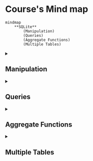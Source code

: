 # Course's Mind map

```mermaid
mindmap
	**SQLite**
		(Manipulation)
		(Queries)
		(Aggregate Functions)
		(Multiple Tables)
```

<details>
	<summary><h2>Manipulation</h2></summary>


### What is SQLite

<p style ="text-align: justify">SQLite é um moto de banco de dados. Ele permite usuários interagir com um banco de dados relacional. Em SQLite, o banco de dados é armazenado em um único arquivo. Esse fato permite uma grande acessibilidade: copiar um banco de dados não é mais complicado do que copiar um arquivo qualquer.</p>

<br>

### Drawbacks TO SQLite

<p style ="text-align: justify">A sua característica de ser portável o faz uma escolha ruim para quando muito usuários estão atualizando a tabela ao mesmo tempo (para manter integridade, somente um usuário por vez pode alterar a tabela). Ele também não oferece tantas funcionalidades quantos outros motores de banco de dados. Por último, SQLite não valida tipo de dados: onde muito bancos de dados rejeitariam dados que não estão de acordo com o esquema da tabela, SQLite permite a usuários armazenar dados de qualquer tipo em qualquer coluna.</p>

<br>

### Uses for SQLite

<p style ="text-align: justify">Mesmo considerando os pontos negativos. os benefícios de ser capaz de acesar e manipular um banco de dados sem envolver uma aplicação servidor são enormes. SQLite é usado mundialmente onde faz sentido armazenar o banco de dados no mesmo dispositivo da aplicação.</p>

<br>

### Introduction to SQL

<p  style ="text-align: justify">SQL, Structured Query Language, é uma linguagem de programação projetada para gerenciar dados armazenados em um banco de dados relacional. Os comando cobertos nesse curso utiliza SQLite Relational Database Management System.</p>

<br>

### Relational Database

<p  style ="text-align: justify">Um banco de dados relacional é um banco de dados que organiza informação em uma ou mais tabelas. Uma tabela é uma coleção de dados organizados em linhas e colunas. Tabelas são também conhecidas como relações.</p>

<p  style ="text-align: justify">Uma coluna é um conjunto de características de um tipo particular. Uma linha é um registro único em uma tabela.</p>

<br>

```mermaid
mindmap
	**Manipulation**
		(CREATE)
		(INSERT INTO)
		(SELECT)
		(ALTER)
		(UPDATE)
		(DELETE)
		(Constraints)
```

### Statements

<p  style ="text-align: justify">O código abaixo é uma declaração. Uma declaração é um texto que banco de dados reconhece como um comando válido. Declarações sempre terminam con ponto e vírgula.</p>

```sql
CREATE TABLE table_name
(
   column_1 data_type, 
   column_2 data_type, 
   column_3 data_type
);
```

_Destrinchando o código acima_

1. <code>CREATE TABLE</code> é um comando. Comandos performam tarefas específicas em SQL. Por convenção, comando são escrito em caxa-alta.
2. <code>table_name</code> se refere ao nome da tabela o qual o comando se aplica.
3. <code>column_1 data_type, column_2 data_type, column_3 data_type</code> é um parâmetro. Um parâmetro é uma lista de colunas, tipos de dados ou valores que são passados para um comando como sendo um argumento.

<br>

### CREATE

<p  style ="text-align: justify">Declarações <code>CREATE</code> nos permite crair uma nova tabela em um banco de dados. VOcê pode usar <code>CREATE</code> a qualquer momento para criar uma nova tabela do princípio.</p>

```sql
CREATE TABLE celebs
(
   id INTEGER, 
   name TEXT, 
   age INTEGER
);
```

_Destrinchando o código acima_

1. <code>CREATE TABLE</code> é um comando que conta ao SQL que você quer criar uma nova tabela
2. <code>celebs</code> é o nome da tabela;
3. <code>(id INTEGER, name TEXT, age INTEGER)</code> é uma lista de parâmetros definindo cada coluna ou atributo na table e seu tipo de dado.

	- <code>id</code> é a primeira coluna da tabela e armazena valores do tipo <code>INTEGER</code>.
 	- <code>name</code> é a segundo coluna e armazena valores do tipo <code>TEXT</code>.
  	- <code>age</code> é a terceira coluna e armazena valores to tipo <code>INTEGER</code>.

<br>

### INSERT

<p style ="text-align: justify">A declaração <code>INSERT</code> insere uma nova linha na coluna. Nós podemos usar esse comando sempre que for necessário adicionar novas colunas.</p>

```sql
INSERT INTO celebs (id, name, age) 
VALUES (1, 'Justin Bieber', 29);
```

_Destrinchando o código acima_

1. <code>INSERT INTO</code> é um comando que adiciona a especificada coluna ou colunas.
2. <code>VALUES</code> é comando que indica os valores que estão sendo inseridos para cada coluna na ordem.

<br>

### SELECT

<p style ="text-align: justify">A declaração <code>SELECT</code> é utilizadas para recupear dados de uma banco de dados.</p>

```sql
SELECT name FROM celebs;
```

_Destrinchando o código acima_

1. <code>SELECT</code> é o comando que indica que essa declaração é uma consulta.
2. <code>FROM celebs</code> especifica o nome da tabela da qual os dados foram consultados.


```
SELECT * FROM celebs;
```

_Destrinchando o código acima_

<p style ="text-align: justify"><code>*</code> é um caractere coringa especial que estivemos usando até então. Ele nos permite selecionar toda coluna em uma tabela sem ter que nomear cada uma individualmente.</p>

<br>

### ALTER

<p style ="text-align: justify">A declaração <code>ALTER TABLE</code> juntamente com <code>ADD COLUMN</code> permite adicionar uma nova coluna na tabela.</p>

```sql
ALTER TABLE celebs 
ADD COLUMN twitter_handle TEXT;
```

_Destrinchando o código acima_

1. <code>ALTER TABLE</code> é o comando que permite você fazer mudanças específicas.
2. <code>ADD COLUMN</code> é o comando que permite você Adicionar coluna.

<br>

### UPDATE

<p style ="text-align: justify">A declaração <code>UPDATE SET</code> permite editar uma linha de uma coluna da tabela com um novo valor que for passado para a declaração.</p>

```sql
UPDATE celebs SET twitter_handle = '@taylorswift13' WHERE id = 4; 
```

_Destrinchando o código acima_

1. <code>UPDATE</code> é o comando que edita uma linha da tabela.
2. <code>SET</code> é o comando que especifica a coluna e depois o parâmetro (entre aspas ou não a depender do tipo de dado) que ficará no lugar do anterior.
3. <code>WHERE</code> é comando que especifica qual linha da coluna selecionada será alterada se o parâmetro for verdadeiro. Apesar de não ser necesário para o restante do comando funcionar, se não for acrescentado, todas as linhas da coluna possuirão o mesmo valor passado como parâmetro. Por isso mesmo, é necessária a utilização de um valor que seja único para cada linha da tabela.

<br>

### DELETE

<p style ="text-align: justify">A declaração <code>DELETE FROM</code> apaga uma ou mais linhas de uma tabela.</p>

```sql
DELETE FROM celebs 
WHERE twitter_handle IS NULL;
```

_Destrinchando o código acima_

1. <code>DELETE FROM</code> é o comando que permite deletar uma mais linhas de uma tabela.
2. <code>WHERE</code> especifica uma ou mais linhas que serão deletadas confome o parâmetro for verdadeiro.
3. <code>IS NULL</code> é o parâmetro que será analizado com verdadeiro ou não.

<br>

### Constraints

<p style ="text-align: justify">As restrições são utilizadas para informar ao sistema de banco de dados que certas colunas possuem características adicionais e que essas características devem ser seguidas.</p>

```sql
CREATE TABLE celebs
(
   id INTEGER PRIMARY KEY, 
   name TEXT UNIQUE,
   date_of_birth TEXT NOT NULL,
   date_of_death TEXT DEFAULT 'Not Applicable'
);
```

_Distrinchando o código acima:_

<p style ="text-align: justify"><code>PRIMARY KEY</code> é a restrição que define uma coluna da tabela como sendo o identificador universal da própria tabela e que não pode ser repetido. Somente é permitida uma restrição dessa por tabela.</p>

<p style ="text-align: justify"><code>UNIUE</code> é a restrição que diz que determinada coluna tem um valor único que não pode ser repetido. Tem semelhança com <code>PRIMARY KEY</code> mas não a mesma função.</p>

<p style ="text-align: justify"><code>NOT NULL</code> é a restrição que impede a inserção de nova linha em branco na coluna em questão que sejam em branco.</p>

<p style ="text-align: justify"><code>DEFAULT</code> é a restrição que declara outro valor padrão caso, na hora de inserção de uma nova linha, esse valor esteja em branco</p>


</details>

<details>
	<summary><h2>Queries</h2></summary>

```mermaid
mindmap
	**Queries**
		(SELECT)
		(AS)
		(DISTINCT)
		(WHERE)
		(LIKE I, II)
		(IS NULL)
		(BETWEEN)
		(AND)
		(OR)
		(ORDER BY)
		(LIMIT)
		(CASE)
```

### Introduction

<p style ="text-align: justify">Um dos principais propósitos de uma linguagem SQL é recuperar informação armazenada no banco de dados. Isso é comumente conhecido como consulta. Consultas permitem-nos comunicar com um banco de dados perguntando e ele devolvendo um conjunto de resultados com dados relevantes.</p>

<p>Nós deveríamos nos habituar com a tabela <code>movies</code></p>

```sql
SELECT * FROM movies;
```

<br>
 
### SELECT

<p style ="text-align: justify">Anteriormente, nós aprendemos que o comando <code>SELECT</code> é usado toda vez que você quer consultar dados de um banco de dados. O <code>*</code> significa que todas as colunas da tabela <code>movies</code> serão recuperadas.</p>

<p style ="text-align: justify">Suponha que nós estamos somente interessados em duas das colunas. Nós podemos selecionar colunas individualmente pelo seus nomes.</p>

```sql
SELECT column1, column2 FROM table_name;
```

<br>

### AS

```sql
SELECT name AS 'Titles'
FROM movies;
```

<p style ="text-align: justify"><code>AS</code> é o comando que permite modificar o noma da coluna somente na hora da exibição, mas não modificar de fato na tabela. Está mais para um recurso visual. No caso acima, ao invés de exibir <code>name</code> será exibido <code>Titles.</code></p>

<br>

### Distinct

```sql
SELECT DISTINCT year FROM movies;
```

<p style ="text-align: justify">O comando <code>DISTINCT</code> é utilizado para exibir linhas de um coluna que possuem valores não repetidos. No caso acima, todas as linhas onde a coluna <code>year</code> possui valores distintos.</p>

<br>

### WHERE

<p style ="text-align: justify"><code>WHERE</code> é comando que especifica qual linha da coluna selecionada será alterada se o parâmetro for verdadeiro.</p>

<br>

### LIKE

<p>O comando <code>LIKE</code> é utilizado em conjunção com <code>SELECT FROM</code> e <code>WHERE</code> para filtrar os dados de uma coluna de acordo com parâmetro.</p>

```sql
SELECT * FROM movies WHERE name LIKE 'A%';
```

_Destrinchando o código acima_

Utilizando o caractere coringa <code>%</code> no final do parâmetro, o comando vai procurar qualquer linha que começe com a letra 'A' ou 'a', tanto na forma caixa-alta ou caixa-baixa.. É possível buscar por linhas com terminem com mais de um caractere.

<br>

```sql
SELECT * FROM movies WHERE name LIKE '%A';
```

_Destrinchando o código acima_

Utilizando o caractere coringa <code>%</code> no final do parâmetro, o comando vai procurar qualquer linha que termine com a letra 'A' ou 'a', tanto na forma caixa-alta ou caixa-baixa.. É possível buscar por linhas com terminem com mais de um caractere.

<br>

```
SELECT * FROM movies WHERE name LIKE '%man%';
```

_Destrinchando o código acima_

Utilizando o caractere coringa <code>%</code> no início e fim do parâmetro, o comando vai procurar qualquer linha que contenha o texto 'man', tanto na forma caixa-alta ou caixa-baixa.

<br>

```sql
SELECT * FROM movies WHERE name LIKE 'B%A';
```

_Destrinchando o código acima_

Utilizando o caractere coringa <code>%</code> no meio do parâmetro, o comando vai procurar qualquer linha que começe com 'B' e termine com 'A', tanto na forma caixa-alta ou caixa-baixa.

<br>

### NULL (IS NULL, IS NOT NULL)

<p>Esse comando serve para identificar se determinada linha de uma coluna possui ou não o valor em branco ou nulo que não passado no momento de insersação dos dados.</p>

```sql
SELECT name FROM movies WHERE imdb_rating IS NOT NULL;
```

_No código acima vai exibir linhas das colunas onde imd_rating não é nulo_

```sql
SELECT name FROM movies WHERE imdb_rating IS NULL;
```

_No código acima vai exibir linhas das colunas onde imd_rating é nulo_

<br>

### BETWEEN

<p>Esse comando serve para consultar valores que estejam no alcance delimitado pela consulta, utilizando sempre o comando <code>WHERE</code> para auxiliar quais dados buscar. Quando do uso, o comportamento desse comando é diferente de letras para números.</p>

```sql
SELECT * FROM movies WHERE year BETWEEN 1990 AND 1999;
```

_Irá pesquisar os anos de 1990 até 1999 inclusive_

```sql
SELECT * FROM movies WHERE name BETWEEN 'A' AND 'J';
```
_Irá pesquisar os nome dos filmes que comecem entre A e J não inclusivo, ou seja, até a letra I_

<p>Também é possível utilizar operadores relacionais no lugar do comando <code>BETWEEN</code>.</p>

```sql
SELECT * FROM movies WHERE year < 1985;
```

_Irá retornar todos os filmes com o ano de lançamento menor que 1985_


</details>

<details>
	<summary><h2>Aggregate Functions</h2></summary>

</details>

<details>
	<summary><h2>Multiple Tables</h2></summary>

</details>
